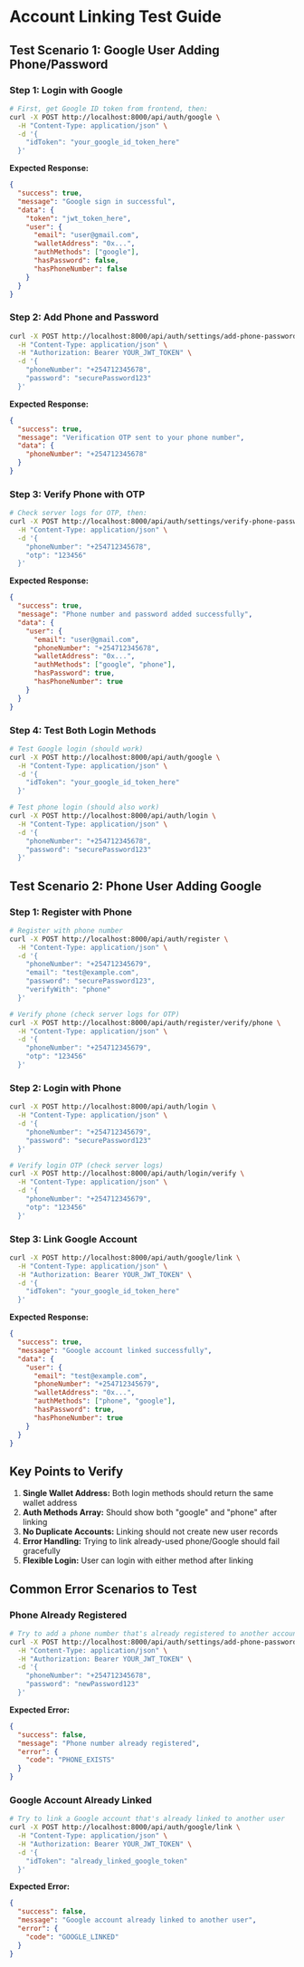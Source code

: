 # Account Linking Test Guide

## Test Scenario 1: Google User Adding Phone/Password

### Step 1: Login with Google
```bash
# First, get Google ID token from frontend, then:
curl -X POST http://localhost:8000/api/auth/google \
  -H "Content-Type: application/json" \
  -d '{
    "idToken": "your_google_id_token_here"
  }'
```

**Expected Response:**
```json
{
  "success": true,
  "message": "Google sign in successful",
  "data": {
    "token": "jwt_token_here",
    "user": {
      "email": "user@gmail.com",
      "walletAddress": "0x...",
      "authMethods": ["google"],
      "hasPassword": false,
      "hasPhoneNumber": false
    }
  }
}
```

### Step 2: Add Phone and Password
```bash
curl -X POST http://localhost:8000/api/auth/settings/add-phone-password \
  -H "Content-Type: application/json" \
  -H "Authorization: Bearer YOUR_JWT_TOKEN" \
  -d '{
    "phoneNumber": "+254712345678",
    "password": "securePassword123"
  }'
```

**Expected Response:**
```json
{
  "success": true,
  "message": "Verification OTP sent to your phone number",
  "data": {
    "phoneNumber": "+254712345678"
  }
}
```

### Step 3: Verify Phone with OTP
```bash
# Check server logs for OTP, then:
curl -X POST http://localhost:8000/api/auth/settings/verify-phone-password \
  -H "Content-Type: application/json" \
  -d '{
    "phoneNumber": "+254712345678",
    "otp": "123456"
  }'
```

**Expected Response:**
```json
{
  "success": true,
  "message": "Phone number and password added successfully",
  "data": {
    "user": {
      "email": "user@gmail.com",
      "phoneNumber": "+254712345678",
      "walletAddress": "0x...",
      "authMethods": ["google", "phone"],
      "hasPassword": true,
      "hasPhoneNumber": true
    }
  }
}
```

### Step 4: Test Both Login Methods
```bash
# Test Google login (should work)
curl -X POST http://localhost:8000/api/auth/google \
  -H "Content-Type: application/json" \
  -d '{
    "idToken": "your_google_id_token_here"
  }'

# Test phone login (should also work)
curl -X POST http://localhost:8000/api/auth/login \
  -H "Content-Type: application/json" \
  -d '{
    "phoneNumber": "+254712345678",
    "password": "securePassword123"
  }'
```

## Test Scenario 2: Phone User Adding Google

### Step 1: Register with Phone
```bash
# Register with phone number
curl -X POST http://localhost:8000/api/auth/register \
  -H "Content-Type: application/json" \
  -d '{
    "phoneNumber": "+254712345679",
    "email": "test@example.com",
    "password": "securePassword123",
    "verifyWith": "phone"
  }'

# Verify phone (check server logs for OTP)
curl -X POST http://localhost:8000/api/auth/register/verify/phone \
  -H "Content-Type: application/json" \
  -d '{
    "phoneNumber": "+254712345679",
    "otp": "123456"
  }'
```

### Step 2: Login with Phone
```bash
curl -X POST http://localhost:8000/api/auth/login \
  -H "Content-Type: application/json" \
  -d '{
    "phoneNumber": "+254712345679",
    "password": "securePassword123"
  }'

# Verify login OTP (check server logs)
curl -X POST http://localhost:8000/api/auth/login/verify \
  -H "Content-Type: application/json" \
  -d '{
    "phoneNumber": "+254712345679",
    "otp": "123456"
  }'
```

### Step 3: Link Google Account
```bash
curl -X POST http://localhost:8000/api/auth/google/link \
  -H "Content-Type: application/json" \
  -H "Authorization: Bearer YOUR_JWT_TOKEN" \
  -d '{
    "idToken": "your_google_id_token_here"
  }'
```

**Expected Response:**
```json
{
  "success": true,
  "message": "Google account linked successfully",
  "data": {
    "user": {
      "email": "test@example.com",
      "phoneNumber": "+254712345679",
      "walletAddress": "0x...",
      "authMethods": ["phone", "google"],
      "hasPassword": true,
      "hasPhoneNumber": true
    }
  }
}
```

## Key Points to Verify

1. **Single Wallet Address:** Both login methods should return the same wallet address
2. **Auth Methods Array:** Should show both "google" and "phone" after linking
3. **No Duplicate Accounts:** Linking should not create new user records
4. **Error Handling:** Trying to link already-used phone/Google should fail gracefully
5. **Flexible Login:** User can login with either method after linking

## Common Error Scenarios to Test

### Phone Already Registered
```bash
# Try to add a phone number that's already registered to another account
curl -X POST http://localhost:8000/api/auth/settings/add-phone-password \
  -H "Content-Type: application/json" \
  -H "Authorization: Bearer YOUR_JWT_TOKEN" \
  -d '{
    "phoneNumber": "+254712345678",
    "password": "newPassword123"
  }'
```

**Expected Error:**
```json
{
  "success": false,
  "message": "Phone number already registered",
  "error": {
    "code": "PHONE_EXISTS"
  }
}
```

### Google Account Already Linked
```bash
# Try to link a Google account that's already linked to another user
curl -X POST http://localhost:8000/api/auth/google/link \
  -H "Content-Type: application/json" \
  -H "Authorization: Bearer YOUR_JWT_TOKEN" \
  -d '{
    "idToken": "already_linked_google_token"
  }'
```

**Expected Error:**
```json
{
  "success": false,
  "message": "Google account already linked to another user",
  "error": {
    "code": "GOOGLE_LINKED"
  }
}
```